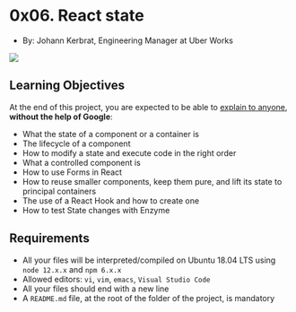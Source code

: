 # 0x06. React state

-   By:  Johann Kerbrat, Engineering Manager at Uber Works


![](https://holbertonintranet.s3.amazonaws.com/uploads/medias/2019/12/f316c008fc6a791bf403.jpeg?X-Amz-Algorithm=AWS4-HMAC-SHA256&X-Amz-Credential=AKIARDDGGGOU5BHMTQX4%2F20221017%2Fus-east-1%2Fs3%2Faws4_request&X-Amz-Date=20221017T220538Z&X-Amz-Expires=86400&X-Amz-SignedHeaders=host&X-Amz-Signature=c4b687134ffe3960e6b94957eac43920176b2d8aa00dcc614b3f6e43d211b945)


## Learning Objectives

At the end of this project, you are expected to be able to  [explain to anyone](https://intranet.hbtn.io/rltoken/Sh3E5cdLi4O6ZmB7EPEn2Q "explain to anyone"),  **without the help of Google**:

-   What the state of a component or a container is
-   The lifecycle of a component
-   How to modify a state and execute code in the right order
-   What a controlled component is
-   How to use Forms in React
-   How to reuse smaller components, keep them pure, and lift its state to principal containers
-   The use of a React Hook and how to create one
-   How to test State changes with Enzyme

## Requirements

-   All your files will be interpreted/compiled on Ubuntu 18.04 LTS using  `node 12.x.x`  and  `npm 6.x.x`
-   Allowed editors:  `vi`,  `vim`,  `emacs`,  `Visual Studio Code`
-   All your files should end with a new line
-   A  `README.md`  file, at the root of the folder of the project, is mandatory
